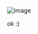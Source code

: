 ![image](https://user-images.githubusercontent.com/23714764/198927051-5167ba7f-def2-4e88-80c2-6a3a5a773539.png)

ok :)
